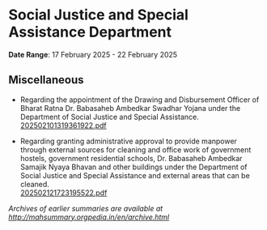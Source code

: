 # Social Justice and Special Assistance Department

**Date Range**: 17 February 2025 - 22 February 2025


## Miscellaneous
- Regarding the appointment of the Drawing and Disbursement Officer of Bharat Ratna Dr. Babasaheb Ambedkar Swadhar Yojana under the Department of Social Justice and Special Assistance.\
  [202502101319361922.pdf](https://gr.maharashtra.gov.in/Site/Upload/Government%20Resolutions/English/202502101319361922.pdf)

- Regarding granting administrative approval to provide manpower through external sources for cleaning and office work of government hostels, government residential schools, Dr. Babasaheb Ambedkar Samajik Nyaya Bhavan and other buildings under the Department of Social Justice and Special Assistance and external areas that can be cleaned.\
  [202502121723195522.pdf](https://gr.maharashtra.gov.in/Site/Upload/Government%20Resolutions/English/202502121723195522.pdf)


*Archives of earlier summaries are available at http://mahsummary.orgpedia.in/en/archive.html*